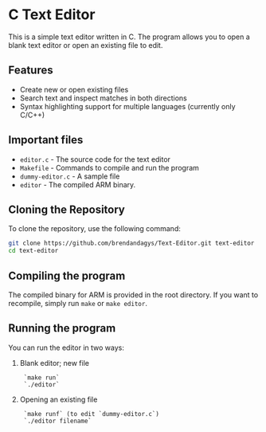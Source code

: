 # C Text Editor

This is a simple text editor written in C. The program allows you to open a blank text editor or open an existing file to edit.

## Features

- Create new or open existing files
- Search text and inspect matches in both directions
- Syntax highlighting support for multiple languages (currently only C/C++)

## Important files

- `editor.c` - The source code for the text editor
- `Makefile` - Commands to compile and run the program
- `dummy-editor.c` - A sample file
- `editor` - The compiled ARM binary.

## Cloning the Repository

To clone the repository, use the following command:

```bash
git clone https://github.com/brendandagys/Text-Editor.git text-editor
cd text-editor
```

## Compiling the program

The compiled binary for ARM is provided in the root directory. If you want to recompile, simply run `make` or `make editor`.

## Running the program

You can run the editor in two ways:

1. Blank editor; new file

        `make run`
        `./editor`

2. Opening an existing file

        `make runf` (to edit `dummy-editor.c`)
        `./editor filename`
